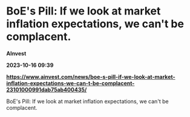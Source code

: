 # BoE's Pill: If we look at market inflation expectations, we can't be complacent.
**AInvest**

**2023-10-16 09:39**

**https://www.ainvest.com/news/boe-s-pill-if-we-look-at-market-inflation-expectations-we-can-t-be-complacent-23101000991dab75ab400435/**

BoE's Pill: If we look at market inflation expectations, we can't be complacent.